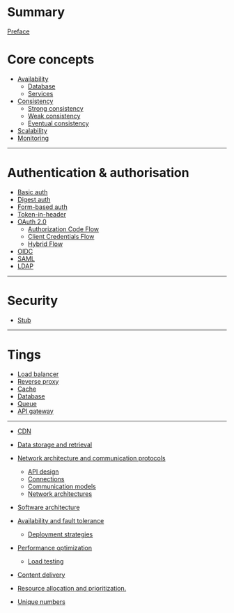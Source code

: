 # Summary

[Preface](./preface.md)

# Core concepts

- [Availability]()
    - [Database]()
    - [Services]()
- [Consistency]()
    - [Strong consistency]()
    - [Weak consistency]()
    - [Eventual consistency]()
- [Scalability]()
- [Monitoring]()

---

# Authentication & authorisation

- [Basic auth](./basic-auth.md)
- [Digest auth]()
- [Form-based auth]()
- [Token-in-header]()
- [OAuth 2.0](./oauth2-0.md)
  - [Authorization Code Flow](./oauth2-0/authorization-code-flow.md)
  - [Client Credentials Flow]()
  - [Hybrid Flow]()
- [OIDC](./oidc.md)
- [SAML]()
- [LDAP]()

---

# Security

- [Stub]()

---

# Tings

- [Load balancer]()
- [Reverse proxy]()
- [Cache]()
- [Database]()
- [Queue]()
- [API gateway]()

---


- [CDN](./cdn.md)

- [Data storage and retrieval]()
- [Network architecture and communication protocols]()
    - [API design](./api-design.md)
    - [Connections](./connections.md)
    - [Communication models](./communication-models.md)
    - [Network architectures](./network-architectures.md)
- [Software architecture](./software-architecture.md)
- [Availability and fault tolerance]()
    - [Deployment strategies](./deployment-strategies.md)
- [Performance optimization]()
    - [Load testing](./load-testing.md)
- [Content delivery]()
- [Resource allocation and prioritization.]()

- [Unique numbers](./unique-numbers.md)
